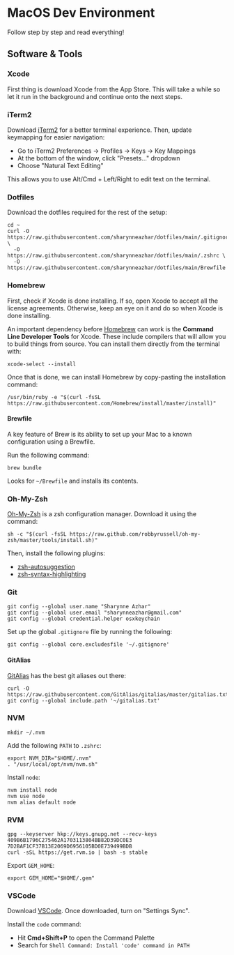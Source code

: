 # MacOS Dev Environment

Follow step by step and read everything!

## Software & Tools

### Xcode

First thing is download Xcode from the App Store. This will take a while so let it run in the background and continue onto the next steps.

### iTerm2

Download [iTerm2](https://iterm2.com/downloads.html) for a better terminal experience. Then, update keymapping for easier navigation:

* Go to iTerm2 Preferences -> Profiles -> Keys -> Key Mappings
* At the bottom of the window, click "Presets..." dropdown
* Choose "Natural Text Editing"

This allows you to use Alt/Cmd + Left/Right to edit text on the terminal.

### Dotfiles

Download the dotfiles required for the rest of the setup:

```
cd ~
curl -O https://raw.githubusercontent.com/sharynneazhar/dotfiles/main/.gitignore \
  -O https://raw.githubusercontent.com/sharynneazhar/dotfiles/main/.zshrc \
  -O https://raw.githubusercontent.com/sharynneazhar/dotfiles/main/Brewfile
```

### Homebrew

First, check if Xcode is done installing. If so, open Xcode to accept all the license agreements. Otherwise, keep an eye on it and do so when Xcode is done installing.

An important dependency before [Homebrew](https://github.com/Homebrew/brew) can work is the **Command Line Developer Tools** for Xcode. These include compilers that will allow you to build things from source. You can install them directly from the terminal with:

```
xcode-select --install
```

Once that is done, we can install Homebrew by copy-pasting the installation command:

```
/usr/bin/ruby -e "$(curl -fsSL https://raw.githubusercontent.com/Homebrew/install/master/install)"
```

#### Brewfile

A key feature of Brew is its ability to set up your Mac to a known configuration using a Brewfile.

Run the following command:

```
brew bundle
```

Looks for `~/Brewfile` and installs its contents.

### Oh-My-Zsh

[Oh-My-Zsh](https://github.com/robbyrussell/oh-my-zsh) is a zsh configuration manager. Download it using the command:

```
sh -c "$(curl -fsSL https://raw.github.com/robbyrussell/oh-my-zsh/master/tools/install.sh)"
```

Then, install the following plugins:

* [zsh-autosuggestion](https://github.com/zsh-users/zsh-autosuggestions)
* [zsh-syntax-highlighting](https://github.com/zsh-users/zsh-syntax-highlighting/blob/master/INSTALL.md#oh-my-zsh)


### Git

```
git config --global user.name "Sharynne Azhar"
git config --global user.email "sharynneazhar@gmail.com"
git config --global credential.helper osxkeychain
```

Set up the global `.gitignore` file by running the following:

```
git config --global core.excludesfile '~/.gitignore'
```

#### GitAlias

[GitAlias](https://github.com/GitAlias/gitalias) has the best git aliases out there:

```
curl -O https://raw.githubusercontent.com/GitAlias/gitalias/master/gitalias.txt
git config --global include.path '~/gitalias.txt'
```

### NVM

```
mkdir ~/.nvm
```

Add the following `PATH` to `.zshrc`:

```
export NVM_DIR="$HOME/.nvm"
. "/usr/local/opt/nvm/nvm.sh"
```

Install `node`:

```
nvm install node
nvm use node
nvm alias default node
```

### RVM

```
gpg --keyserver hkp://keys.gnupg.net --recv-keys 409B6B1796C275462A1703113804BB82D39DC0E3 7D2BAF1CF37B13E2069D6956105BD0E739499BDB
curl -sSL https://get.rvm.io | bash -s stable
```

Export `GEM_HOME`:

```
export GEM_HOME="$HOME/.gem"
```

### VSCode

Download [VSCode](https://code.visualstudio.com/Download). Once downloaded, turn on "Settings Sync".

Install the `code` command:
* Hit **Cmd+Shift+P** to open the Command Palette
* Search for `Shell Command: Install 'code' command in PATH`
